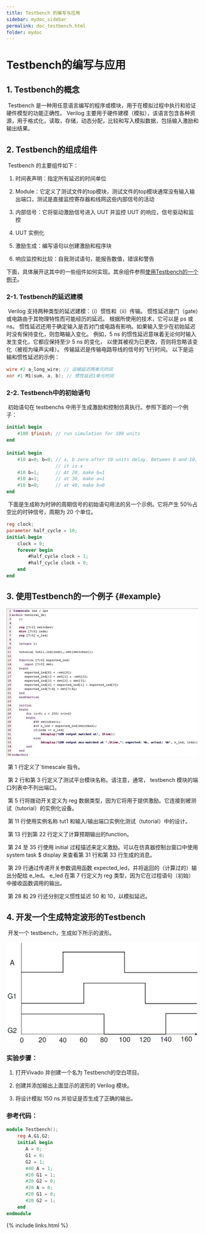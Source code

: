 ```yaml
---
title: Testbench 的编写与应用
sidebar: mydoc_sidebar
permalink: doc_testbench.html
folder: mydoc
---
```


# Testbench的编写与应用

## 1. Testbench的概念

​		 Testbench 是一种用任意语言编写的程序或模块，用于在模拟过程中执行和验证硬件模型的功能正确性。 Verilog 主要用于硬件建模（模拟），该语言包含各种资源，用于格式化，读取，存储，动态分配，比较和写入模拟数据，包括输入激励和输出结果。

## 2. Testbench的组成组件

​		Testbench 的主要组件如下：

1.  时间表声明：指定所有延迟的时间单位

2.  Module：它定义了测试文件的top模块，测试文件的top模块通常没有输入输出端口，测试是直接监控寄存器和线网这些内部信号的活动

3.  内部信号：它将驱动激励信号进入 UUT 并监控 UUT 的响应，信号驱动和监控

4.  UUT 实例化

5.  激励生成：编写语句以创建激励和程序块

6.  响应监控和比较：自我测试语句，能报告数值，错误和警告

下面，具体展开这其中的一些组件如何实现。其余组件参照[使用Testbench的一个例子](#example)。

### 2-1. Testbench的延迟建模

​		Verilog 支持两种类型的延迟建模：（i）惯性和（ii）传输。  惯性延迟是门（gate）或电路由于其物理特性而可能经历的延迟。 根据所使用的技术，它可以是 ps 或 ns。  惯性延迟还用于确定输入是否对门或电路有影响。如果输入至少在初始延迟时没有保持变化，则忽略输入变化。 例如，5 ns 的惯性延迟意味着无论何时输入发生变化，它都应保持至少 5 ns 的变化， 以使其被视为已更改，否则将忽略该变化（被视为噪声尖峰）。
传输延迟是传输电路导线的信号的飞行时间。 以下是运输和惯性延迟的示例：

```verilog
wire #2 a_long_wire; // 运输延迟两单元时间
xor #1 M1(sum, a, b); // 惯性延迟1单元时间
```

### 2-2. Testbench中的初始语句

​		初始语句在 testbenchs 中用于生成激励和控制仿真执行。参照下面的一个例子：

```verilog
initial begin
    #100 $finish; // run simulation for 100 units
end

initial begin
    #10 a=0; b=0; // a, b zero after 10 units delay. Between 0 and 10,
                  // it is x 
    #10 b=1;      // At 20, make b=1
    #10 a=1;      // at 30, make a=1
    #10 b=0;      // at 40, make b=0
end
```

​		下面是生成称为时钟的周期信号的初始语句用法的另一个示例。它将产生 50％占空比的时钟信号，周期为 20 个单位。

```verilog
reg clock;
parameter half_cycle = 10;
initial begin
	clock = 0;
    forever begin
		#half_cycle clock = 1;
        #half_cycle clock = 0;
	end
end
```

## 3. 使用Testbench的一个例子 {#example}


![](images/testbench/1564495138182.png)
 

​		第 1 行定义了`timescale 指令。

​		第 2 行和第 3 行定义了测试平台模块名称。请注意，通常， testbench 模块的端口列表中不列出端口。

​		第 5 行将拨动开关定义为 reg 数据类型，因为它将用于提供激励。它连接到被测试（tutorial）的实例化设备。

​		第 11 行使用实例名称 tut1 和输入/输出端口实例化测试（tutorial）中的设计。

​		第 13 行到第 22 行定义了计算预期输出的function。

​		第 24 至 35 行使用 initial 过程描述来定义激励。可以在仿真器控制台窗口中使用 system task $ display 来查看第 31 行和第 33 行生成的消息。

​		第 29 行通过传递开关参数调用函数 expected_led，并将返回的（计算过的）输出分配给 e_led。 e_led 在第 7 行定义为 reg 类型，因为它在过程语句（初始）中接收函数调用的输出。

​		第 28 和 29 行还分别定义惯性延迟 50 和 10，以模拟延迟。

## 4. 开发一个生成特定波形的Testbench

​		开发一个 testbench，生成如下所示的波形。


![](images/testbench/1564497081267.png)


### 实验步骤：

1.  打开Vivado 并创建一个名为 Testbench的空白项目。

2.  创建并添加输出上面显示的波形的 Verilog 模块。

3.  将设计模拟 150 ns 并验证是否生成了正确的输出。

### 参考代码：

```verilog
module Testbench();
    reg A,G1,G2;
    initial begin
       A = 0;
       G1 = 0;
       G2 = 1;
       #40 A = 1;
       #20 G1 = 1;
       #20 G2 = 0;
       #20 A = 0;
       #20 G1 = 0;
       #20 G2 = 1;
    end
endmodule
```

{% include links.html %}

